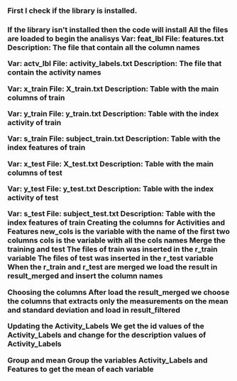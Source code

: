 <h3>First I check if the library is installed.<h3>
If the library isn't installed then the code will install
All the files are loaded to begin the analisys
Var: feat_lbl
File: features.txt
Description: The file that contain all the column names

Var: actv_lbl
File: activity_labels.txt
Description: The file that contain the activity names

Var: x_train
File: X_train.txt
Description: Table with the main columns of train

Var: y_train
File: y_train.txt
Description: Table with the index activity of train

Var: s_train
File: subject_train.txt
Description: Table with the index features of train

Var: x_test
File: X_test.txt
Description: Table with the main columns of test

Var: y_test
File: y_test.txt
Description: Table with the index activity of test

Var: s_test
File: subject_test.txt
Description: Table with the index features of train
Creating the columns for Activities and Features
new_cols is the variable with the name of the first two columns
cols is the variable with all the cols names
Merge the training and test
The files of train was inserted in the r_train variable The files of test was inserted in the r_test variable When the r_train and r_test are merged we load the result in result_merged and insert the column names

Choosing the columns
After load the result_merged we choose the columns that extracts only the measurements on the mean and standard deviation and load in result_filtered

Updating the Activity_Labels
We get the id values of the Activity_Labels and change for the description values of Activity_Labels

Group and mean
Group the variables Activity_Labels and Features to get the mean of each variable
